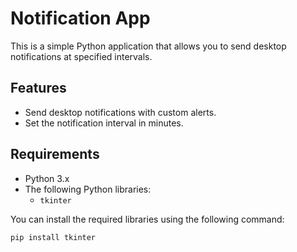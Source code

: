 # Notification App

This is a simple Python application that allows you to send desktop notifications at specified intervals.

## Features

- Send desktop notifications with custom alerts.
- Set the notification interval in minutes.

## Requirements

- Python 3.x
- The following Python libraries:
  - `tkinter`

You can install the required libraries using the following command:

```bash
pip install tkinter
